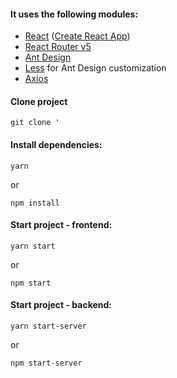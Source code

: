#### It uses the following modules:
* [React](https://reactjs.org) ([Create React App](https://github.com/facebook/create-react-app))
* [React Router v5](https://reacttraining.com/react-router/)
* [Ant Design](https://ant.design)
* [Less](http://lesscss.org) for Ant Design customization
* [Axios](https://github.com/axios/axios)

#### Clone project

```
git clone '
```

#### Install dependencies:

```
yarn
```
or
```
npm install
```
#### Start project - frontend:
```
yarn start
```
or
```
npm start
```
#### Start project - backend:
```
yarn start-server
```
or
```
npm start-server
```